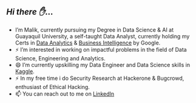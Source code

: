 ## *Hi there ✋*... 
-  I’m Malik, currently pursuing my Degree in Data Science & AI at Guayaquil University, a self-taught Data Analyst, currently holding my Certs in [Data Analytics](https://www.credly.com/badges/0e50ec5e-a7c9-467a-aad4-14500d6be0bb/public_url) & [Business Intelligence](https://www.credly.com/badges/e4de4584-2e75-4211-aea4-f7e04a5b9d14/public_url) by Google.
- ⚡  I’m interested in working on impactful problems in the field of Data Science, Engineering and Analytics.
- 😄  I’m currently upskilling my Data Engineer and Data Science skills in [Kaggle](https://www.kaggle.com/malikcorozo).
- ⚡  In my free time i do Security Research at Hackerone & Bugcrowd, enthusiast of Ethical Hacking.
- 📫  You can reach out to me on [LinkedIn](https://www.linkedin.com/in/malikcec/)
<!---
<!--
**Naielik/Naielik** is a ✨ _special_ ✨ repository because its `README.md` (this file) appears on your GitHub profile.

Here are some ideas to get you started:

- 🔭 I’m currently working on ...
- 🌱 I’m currently learning ...
- 👯 I’m looking to collaborate on ...
- 🤔 I’m looking for help with ...
- 💬 Ask me about ...
- 📫 How to reach me: ...
- 😄 Pronouns: ...
- ⚡ Fun fact: ...
-->
